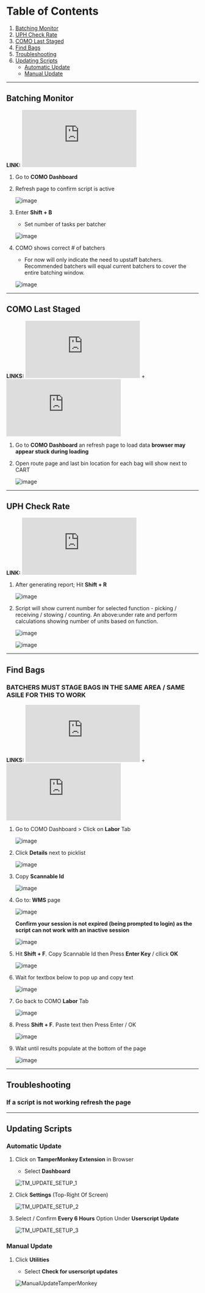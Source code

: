 # Table of Contents
1. [Batching Monitor](#batching-monitor)
2. [UPH Check Rate](#uph-check-rate)
3. [COMO Last Staged](#como-last-staged)
4. [Find Bags ](#find-bags)
5. [Troubleshooting](#troubleshooting)
6. [Updating Scripts](#updating-scripts)
    * [Automatic Update](#automatic-update)
    * [Manual Update](#manual-update)

---
## Batching Monitor
**LINK:** ![BATCHING MONITOR](https://raw.githubusercontent.com/JeysonArtiles/amzn/master/batchingMonitor_como.user.js)
1. Go to **COMO Dashboard**
2. Refresh page to confirm script is active
 
   ![image](https://user-images.githubusercontent.com/12719223/128308803-cbaa1d62-eeb3-4f3c-8696-17a5bc602d29.png)
  
3. Enter **Shift + B**
   * Set number of tasks per batcher

   ![image](https://user-images.githubusercontent.com/12719223/128309592-203d860f-94cd-40d0-86ab-b888ba0cbf61.png)
    
4. COMO shows correct # of batchers
   * For now will only indicate the need to upstaff batchers. Recommended batchers will equal current batchers to cover the entire batching window.

   ![image](https://user-images.githubusercontent.com/12719223/128309551-dec06c13-6a98-4c49-be2d-dd46a27c565b.png)

---
## COMO Last Staged
**LINKS:** ![COMO DASHBOARD](https://raw.githubusercontent.com/JeysonArtiles/amzn/master/como_dash.user.js) + ![COMO ROUTE](https://raw.githubusercontent.com/JeysonArtiles/amzn/master/como_route.user.js)
1. Go to **COMO Dashboard** an refresh page to load data **browser may appear stuck during loading**
2. Open route page and last bin location for each bag will show next to CART

   ![image](https://user-images.githubusercontent.com/12719223/128463273-f41f42cb-49b6-4b92-8625-50e562d09a7d.png)


---
## UPH Check Rate
**LINK:** ![AFTLITE UPH CHECK RATE](https://github.com/JeysonArtiles/amzn/blob/master/aftlite_uph.user.js)

1. After generating report; Hit **Shift + R**

   ![image](https://user-images.githubusercontent.com/12719223/128310615-027d27d3-08f2-4f9b-bc7e-41425e91f90d.png)

2. Script will show current number for selected function - picking / receiving / stowing / counting. An above:under rate and perform calculations showing number of units based on function.

   ![image](https://user-images.githubusercontent.com/12719223/128311004-c8b640f4-f69f-4bcc-8089-8da826f7c8a1.png)

   ![image](https://user-images.githubusercontent.com/12719223/128311027-7649156d-9a16-4bc8-b8a7-88e2b003514d.png)

---
## Find Bags
### BATCHERS MUST STAGE BAGS IN THE SAME AREA / SAME ASILE FOR THIS TO WORK

**LINKS:** ![AFTLITE WMS](https://raw.githubusercontent.com/JeysonArtiles/amzn/master/findBags_aftlite.user.js) + ![COMO LABOR](https://raw.githubusercontent.com/JeysonArtiles/amzn/master/findBags_como.user.js)

1. Go to COMO Dashboard > Click on **Labor** Tab

   ![image](https://user-images.githubusercontent.com/12719223/128458348-0bd10ec9-8501-4851-87c9-67f1dc5cc2dc.png)

2. Click **Details** next to picklist

   ![image](https://user-images.githubusercontent.com/12719223/128460572-4dfe36c0-65fd-43e3-a7c2-11d9d83b47af.png)

3. Copy **Scannable Id**

   ![image](https://user-images.githubusercontent.com/12719223/128460587-da7336fe-91b3-42dc-b5c2-3cbb535c9f5d.png)

4. Go to: **WMS** page 

   ![image](https://user-images.githubusercontent.com/12719223/128462044-c44ec35d-8a5a-49e9-87cf-406307c7c515.png)

   **Confirm your session is not expired (being prompted to login) as the script can not work with an inactive session**

   ![image](https://user-images.githubusercontent.com/12719223/128461829-da1130e7-26e7-4ed3-9b9a-e0758e10ad8e.png)

5. Hit **Shift + F**. Copy Scannable Id then Press **Enter Key** / cllick **OK**

   ![image](https://user-images.githubusercontent.com/12719223/128460736-c104005e-bb77-44ee-a176-4c8754d54ecb.png)

6. Wait for textbox below to pop up and copy text

   ![image](https://user-images.githubusercontent.com/12719223/128460802-c3d1bec3-29c7-4a01-b7b1-089ea37ab09f.png)

7. Go back to COMO **Labor** Tab

   ![image](https://user-images.githubusercontent.com/12719223/128460865-69fcd31f-a267-4063-a66d-e81420835f6a.png)

8. Press **Shift + F**. Paste text then Press Enter / OK

   ![image](https://user-images.githubusercontent.com/12719223/128461068-e1908e24-ae8c-4ddf-9616-c2fb8aafb50e.png)

9. Wait until results populate at the bottom of the page

   ![image](https://user-images.githubusercontent.com/12719223/128461115-091ef85d-3d9d-4586-9a89-837f82110aaa.png)

---

## Troubleshooting

### If a script is not working refresh the page

---

## Updating Scripts

### Automatic Update

1. Click on **TamperMonkey Extension** in Browser
   * Select **Dashboard**

   ![TM_UPDATE_SETUP_1](https://github.com/JeysonArtiles/amzn/blob/master/.documentation/TM_UPDATE_SETUP_1.png)

2. Click **Settings** (Top-Right Of Screen)

   ![TM_UPDATE_SETUP_2](https://github.com/JeysonArtiles/amzn/blob/master/.documentation/TM_UPDATE_SETUP_2.png)

3. Select / Confirm **Every 6 Hours** Option Under **Userscript Update**

   ![TM_UPDATE_SETUP_3](https://github.com/JeysonArtiles/amzn/blob/master/.documentation/TM_UPDATE_SETUP_3.png)


### Manual Update

1. Click **Utilities**
   * Select **Check for userscript updates**
   
   ![ManualUpdateTamperMonkey](https://github.com/JeysonArtiles/amzn/blob/master/.documentation/ManualUpdateTamperMonkey.png)

